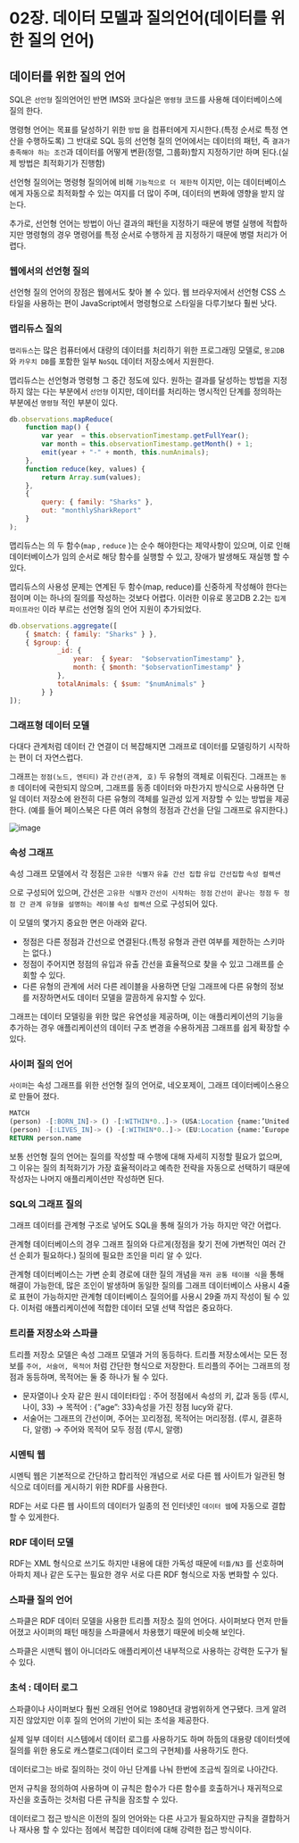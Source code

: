# 02장. 데이터 모델과 질의언어(데이터를 위한 질의 언어)

## 데이터를 위한 질의 언어

SQL은 `선언형` 질의언어인 반면 IMS와 코다실은 `명령형` 코드를 사용해 데이터베이스에 질의 한다.

명령형 언어는 목표를 달성하기 위한 `방법` 을 컴퓨터에게 지시한다.(특정 순서로 특정 연산을 수행하도록) 그 반대로 SQL 등의 선언형 질의 언어에서는 데이터의 패턴, 즉 `결과가 충족해야 하는 조건`과 데이터를 어떻게 변환(정렬, 그룹화)할지 지정하기만 하며 된다.(실제 방법은 최적화기가 진행함)

선언형 질의어는 명령형 질의어에 비해 `기능적으로 더 제한적` 이지만, 이는 데이터베이스에게 자동으로 최적화할 수 있는 여지를 더 많이 주며, 데이터의 변화에 영향을 받지 않는다.

추가로, 선언형 언어는 방법이 아닌 결과의 패턴을 지정하기 때문에 병렬 실행에 적합하지만 명령형의 경우 명령어를 특정 순서로 수행하게 끔 지정하기 때문에 병렬 처리가 어렵다.

### 웹에서의 선언형 질의

선언형 질의 언어의 장점은 웹에서도 찾아 볼 수 있다. 웹 브라우저에서 선언형 CSS 스타일을 사용하는 편이 JavaScript에서 명령형으로 스타일을 다루기보다 훨씬 낫다.

### 맵리듀스 질의

`맵리듀스`는 많은 컴퓨터에서 대량의 데이터를 처리하기 위한 프로그래밍 모델로, `몽고DB` 와 `카우치 DB`를 포함한 일부 `NoSQL` 데이터 저장소에서 지원한다.

맵리듀스는 선언형과 명령형 그 중간 정도에 있다.  원하는 결과를 달성하는 방법을 지정하지 않는 다는 부분에서 `선언형` 이지만, 데이터를 처리하는 명시적인 단계를 정의하는 부분에선 `명령형` 적인 부분이 있다.

```jsx
db.observations.mapReduce(
    function map() {
        var year  = this.observationTimestamp.getFullYear();
        var month = this.observationTimestamp.getMonth() + 1;
        emit(year + "-" + month, this.numAnimals);
    },
    function reduce(key, values) {
        return Array.sum(values);
    },
    {
        query: { family: "Sharks" },
        out: "monthlySharkReport"
    }
);
```

맵리듀스는 의 두 함수(`map` , `reduce` )는 순수 해야한다는 제약사항이 있으며, 이로 인해 데이터베이스가 임의 순서로 해당 함수를 실행할 수 있고, 장애가 발생해도 재실행 할 수 있다.

맵리듀스의 사용성 문제는 연계된 두 함수(map, reduce)를 신중하게 작성해야 한다는 점이며 이는 하나의 질의를 작성하는 것보다 어렵다. 이러한 이유로 몽고DB 2.2는 `집계 파이프라인` 이라 부르는 선언형 질의 언어 지원이 추가되었다.

```jsx
db.observations.aggregate([
    { $match: { family: "Sharks" } },
    { $group: {
            _id: {
                year:  { $year:  "$observationTimestamp" },
                month: { $month: "$observationTimestamp" }
            },
            totalAnimals: { $sum: "$numAnimals" }
        } }
]);
```

### 그래프형 데이터 모델

다대다 관계처럼 데이터 간 연결이 더 복잡해지면 그래프로 데이터를 모델링하기 시작하는 편이 더 자연스럽다.

그래프는  `정점(노드, 엔티티)` 과 `간선(관계, 호)` 두 유형의 객체로 이뤄진다. 그래프는 `동종` 데이터에 국한되지 않으며, 그래프를 동종 데이터와 마찬가지 방식으로 사용하면 단일 데이터 저장소에  완전히 다른 유형의 객체를 일관성 있게 저장할 수 있는 방법을 제공한다.
(예를 들어 페이스북은 다른 여러 유형의 정점과 간선을 단일 그래프로 유지한다.)

![image](https://github.com/akfls221/23-11-DesigningDataIntensiveApplications/assets/71249347/b962192d-ff73-481b-a1ec-42733399561e)

### 속성 그래프

속성 그래프 모델에서 각 정점은 `고유한 식별자`  `유출 간선 집합` `유입 간선집합` `속성 컬렉션`

으로 구성되어 있으며, 간선은 `고유한 식별자` `간선이 시작하는 정점` `간선이 끝나는 정점` `두 정점 간 관계 유형을 설명하는 레이블` `속성 컬렉션` 으로 구성되어 있다.

이 모델의 몇가지 중요한 면은 아래와 같다.

- 정점은 다른 정점과 간선으로 연결된다.(특정 유형과 관련 여부를 제한하는 스키마는 없다.)
- 정점이 주어지면 정점의 유입과 유출 간선을 효율적으로 찾을 수 있고 그래프를 순회할 수 있다.
- 다른 유형의 관계에 서러 다른 레이블을 사용하면 단일 그래프에 다른 유형의 정보를 저장하면서도 데이터 모델을 깔끔하게 유지할 수 있다.

그래프는 데이터 모델링을 위한 많은 유연성을 제공하며, 이는 애플리케이션의 기능을 추가하는 경우 애플리케이션의 데이터 구조 변경을 수용하게끔 그래프를 쉽게 확장할 수 있다.

### 사이퍼 질의 언어

`사이퍼`는 속성 그래프를 위한 선언형 질의 언어로, 네오포제이, 그래프 데이터베이스용으로 만들어 졌다.

```sql
MATCH
(person) -[:BORN_IN]-> () -[:WITHIN*0..]-> (USA:Location {name:’United States’}),
(person) -[:LIVES_IN]-> () -[:WITHIN*0..]-> (EU:Location {name:’Europe’})
RETURN person.name
```

보통 선언형 질의 언어는 질의를 작성할 때 수행에 대해 자세히 지정할 필요가 없으며, 그 이유는 질의 최적화기가 가장 효율적이라고 예측한 전략을 자동으로 선택하기 때문에 작성자는 나머지 애플리케이션만 작성하면 된다.

### SQL의 그래프 질의

그래프 데이터를 관계형 구조로 넣어도 SQL을 통해 질의가 가능 하지만 약간 어렵다.

관계형 데이터베이스의 경우 그래프 질의와 다르게(정점을 찾기 전에 가변적인 여러 간선 순회가 필요하다.) 질의에 필요한 조인을 미리 알 수 있다.

관계형 데이터베이스는 가변 순회 경로에 대한 질의 개념을 `재귀 공통 테이블 식`을 통해 해결이 가능한데, 많은 조인이 발생하며 동일한 질의를 그래프 데이터베이스 사용시 4줄로 표현이 가능하지만 관계형 데이터베이스 질의어를 사용시 29줄 까지 작성이 될 수 있다. 이처럼 애플리케이션에 적합한 데이터 모델 선택 작업은 중요하다.

### 트리플 저장소와 스파클

트리플 저장소 모델은 속성 그래프 모델과 거의 동등하다. 트리플 저장소에서는 모든 정보를 `주어, 서술어, 목적어` 처럼 간단한 형식으로 저장한다. 트리플의 주어는 그래프의 정점과 동등하며, 목적어는 둘 중 하나가 될 수 있다.

- 문자열이나 숫자 같은 원시 데이터타입 : 주어 정점에서 속성의 키, 값과 동등
  (루시, 나이, 33) → 목적어 : {”age”: 33}속성을 가진 정점 lucy와 같다.
- 서술어는 그래프의 간선이며, 주어는 꼬리정점, 목적어는 머리정점.
  (루시, 결혼하다, 알랭) → 주어와 목적어 모두 정점 (루시, 알랭)

### 시멘틱 웹

시멘틱 웹은 기본적으로 간단하고 합리적인 개념으로 서로 다른 웹 사이트가 일관된 형식으로 데이터를 게시하기 위한 RDF를 사용한다.

RDF는 서로 다른 웹 사이트의 데이터가 일종의 전 인터넷인 `데이터 웹`에  자동으로 결합할 수 있게한다.

### RDF 데이터 모델

RDF는 XML 형식으로 쓰기도 하지만 내용에 대한 가독성 때문에 `터틀/N3` 를 선호하며 아파치 제나 같은 도구는 필요한 경우 서로 다른 RDF 형식으로 자동 변화할 수 있다.

### 스파클 질의 언어

스파클은 RDF 데이터 모델을 사용한 트리플 저장소 질의 언어다. 사이퍼보다 먼저 만들어졌고 사이퍼의 패턴 매칭을 스파클에서 차용했기 때문에 비슷해 보인다.

스파클은 시맨틱 웹이 아니더라도 애플리케이션 내부적으로 사용하는 강력한 도구가 될 수 있다.

### 초석 : 데이터 로그

스파클이나 사이퍼보다 훨씬 오래된 언어로 1980년대 광범위하게 연구됐다. 크게 알려지진 않았지만 이후 질의 언어의 기반이 되는 초석을 제공한다.

실제 일부 데이터 시스템에서 데이터 로그를 사용하기도 하며 하둡의 대용량 데이터셋에 질의를 위한 용도로 캐스캘로그(데이터 로그의 구현체)를 사용하기도 한다.

데이터로그는 바로 질의하는 것이 아닌 단계를 나눠 한번에 조금씩 질의로 나아간다.

먼저 규칙을 정의하여 사용하며 이 규칙은 함수가 다른 함수를 호출하거나 재귀적으로 자신을 호출하는 것처럼 다른 규칙을 잠조할 수 있다.

데이터로그 접근 방식은 이전의 질의 언어와는 다른 사고가 필요하지만 규칙을 결합하거나 재사용 할 수 있다는 점에서 복잡한 데이터에 대해 강력한 접근 방식이다.